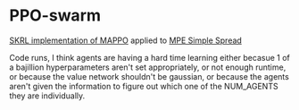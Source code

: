 # PPO-swarm
[SKRL implementation of MAPPO](https://skrl.readthedocs.io/en/latest/api/multi_agents/mappo.html) applied to [MPE Simple Spread](https://pettingzoo.farama.org/environments/mpe/simple_spread/)

Code runs, I think agents are having a hard time learning either becasue 1 of a bajillion hyperparameters aren't set appropriately, or not enough runtime, or because the value network shouldn't be gaussian, or because the agents aren't given the information to figure out which one of the NUM_AGENTS they are individually.
